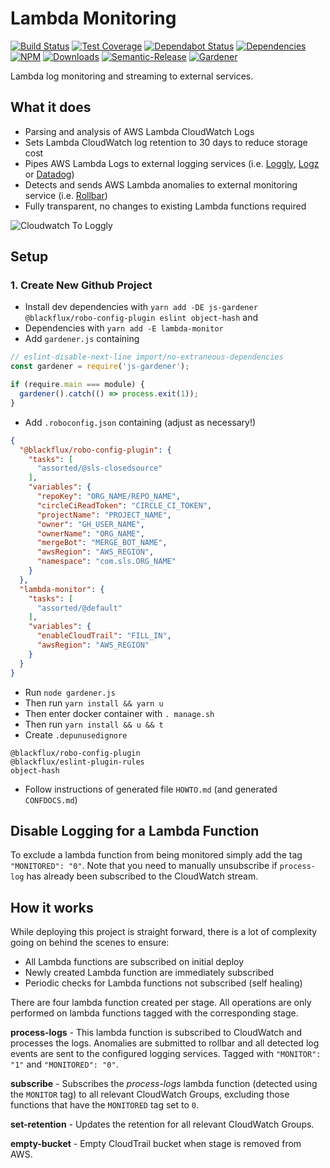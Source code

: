 # Lambda Monitoring

[![Build Status](https://circleci.com/gh/blackflux/lambda-monitor.png?style=shield)](https://circleci.com/gh/blackflux/lambda-monitor)
[![Test Coverage](https://img.shields.io/coveralls/blackflux/lambda-monitor/master.svg)](https://coveralls.io/github/blackflux/lambda-monitor?branch=master)
[![Dependabot Status](https://api.dependabot.com/badges/status?host=github&repo=blackflux/lambda-monitor)](https://dependabot.com)
[![Dependencies](https://david-dm.org/blackflux/lambda-monitor/status.svg)](https://david-dm.org/blackflux/lambda-monitor)
[![NPM](https://img.shields.io/npm/v/lambda-monitor.svg)](https://www.npmjs.com/package/lambda-monitor)
[![Downloads](https://img.shields.io/npm/dt/lambda-monitor.svg)](https://www.npmjs.com/package/lambda-monitor)
[![Semantic-Release](https://github.com/blackflux/js-gardener/blob/master/assets/icons/semver.svg)](https://github.com/semantic-release/semantic-release)
[![Gardener](https://github.com/blackflux/js-gardener/blob/master/assets/badge.svg)](https://github.com/blackflux/js-gardener)

Lambda log monitoring and streaming to external services.

## What it does

- Parsing and analysis of AWS Lambda CloudWatch Logs
- Sets Lambda CloudWatch log retention to 30 days to reduce storage cost
- Pipes AWS Lambda Logs to external logging services (i.e. [Loggly](https://loggly.com), [Logz](https://logz.io) or [Datadog](https://www.datadoghq.com))
- Detects and sends AWS Lambda anomalies to external monitoring service (i.e. [Rollbar](https://rollbar.com))
- Fully transparent, no changes to existing Lambda functions required

![Cloudwatch To Loggly](/docs/assets/cloudwatch_to_loggly.png)

## Setup

### 1. Create New Github Project

- Install dev dependencies with `yarn add -DE js-gardener @blackflux/robo-config-plugin eslint object-hash` and
- Dependencies with `yarn add -E lambda-monitor`
- Add `gardener.js` containing 
```js
// eslint-disable-next-line import/no-extraneous-dependencies
const gardener = require('js-gardener');

if (require.main === module) {
  gardener().catch(() => process.exit(1));
}
```
- Add `.roboconfig.json` containing (adjust as necessary!)
```json
{
  "@blackflux/robo-config-plugin": {
    "tasks": [
      "assorted/@sls-closedsource"
    ],
    "variables": {
      "repoKey": "ORG_NAME/REPO_NAME",
      "circleCiReadToken": "CIRCLE_CI_TOKEN",
      "projectName": "PROJECT_NAME",
      "owner": "GH_USER_NAME",
      "ownerName": "ORG_NAME",
      "mergeBot": "MERGE_BOT_NAME",
      "awsRegion": "AWS_REGION",
      "namespace": "com.sls.ORG_NAME"
    }
  },
  "lambda-monitor": {
    "tasks": [
      "assorted/@default"
    ],
    "variables": {
      "enableCloudTrail": "FILL_IN",
      "awsRegion": "AWS_REGION"
    }
  }
}
```
- Run `node gardener.js`
- Then run `yarn install && yarn u`
- Then enter docker container with `. manage.sh`
- Then run `yarn install && u && t`
- Create `.depunusedignore`
```text
@blackflux/robo-config-plugin
@blackflux/eslint-plugin-rules
object-hash
```
- Follow instructions of generated file `HOWTO.md` (and generated `CONFDOCS.md`)

## Disable Logging for a Lambda Function

To exclude a lambda function from being monitored simply add the tag `"MONITORED": "0"`. Note that you need to manually unsubscribe if `process-log` has already been subscribed to the CloudWatch stream.

## How it works

While deploying this project is straight forward, there is a lot of complexity going on behind the scenes to ensure:

- All Lambda functions are subscribed on initial deploy
- Newly created Lambda function are immediately subscribed
- Periodic checks for Lambda functions not subscribed (self healing)

There are four lambda function created per stage. All operations are only performed on lambda functions tagged with the corresponding stage.

**process-logs** - This lambda function is subscribed to CloudWatch and processes the logs. Anomalies are submitted to rollbar and all detected log events are sent to the configured logging services. Tagged with `"MONITOR": "1"` and `"MONITORED": "0"`.

**subscribe** - Subscribes the *process-logs* lambda function (detected using the `MONITOR` tag) to all relevant CloudWatch Groups, excluding those functions that have the `MONITORED` tag set to `0`. 

**set-retention** - Updates the retention for all relevant CloudWatch Groups.

**empty-bucket** - Empty CloudTrail bucket when stage is removed from AWS.
